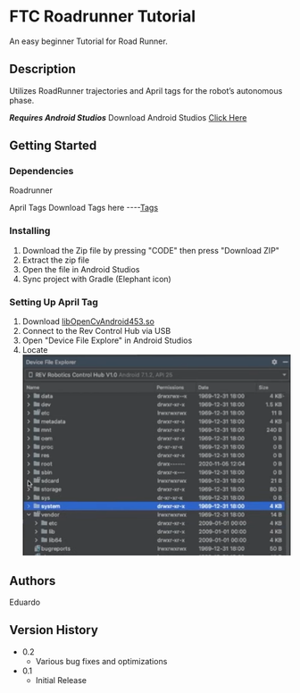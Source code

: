 # FTC Roadrunner Tutorial

An easy beginner Tutorial for Road Runner.

## Description

Utilizes RoadRunner trajectories and April tags for the robot’s autonomous phase.


***Requires Android Studios***
Download Android Studios [Click Here](https://developer.android.com/studio)


## Getting Started

### Dependencies

Roadrunner

April Tags
Download Tags here ----[Tags](https://drive.google.com/file/d/1cakdgu8sm0rb3wR9s2KzWXF_8raeuafy/view?usp=sharing)

### Installing

1) Download the Zip file by pressing "CODE" then press "Download ZIP"
2) Extract the zip file
3) Open the file in Android Studios
4) Sync project with Gradle (Elephant icon)


### Setting Up April Tag
1) Download [libOpenCvAndroid453.so](https://drive.google.com/file/d/1XX_7nesg6d4QWU9ee3rvkTZweq03E1ey/view?usp=sharing)
2) Connect to the Rev Control Hub via USB
3) Open "Device File Explore" in Android Studios
4) Locate ![sdcard](FtcRobotController/src/main/assets/img.png)


## Authors

Eduardo

## Version History

* 0.2
    * Various bug fixes and optimizations
* 0.1
    * Initial Release

